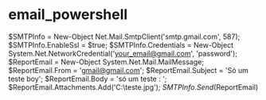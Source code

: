 # email_powershell

$SMTPInfo = New-Object Net.Mail.SmtpClient('smtp.gmail.com', 587); 
$SMTPInfo.EnableSsl = $true;
$SMTPInfo.Credentials = New-Object System.Net.NetworkCredential('your_email@gmail.com', 'password');
$ReportEmail = New-Object System.Net.Mail.MailMessage; 
$ReportEmail.From = 'gmail@gmail.com';
$ReportEmail.Subject = 'Só um teste boy';
$ReportEmail.Body = 'só um teste : ';
$ReportEmail.Attachments.Add('C:\teste.jpg'); 
$SMTPInfo.Send($ReportEmail)
